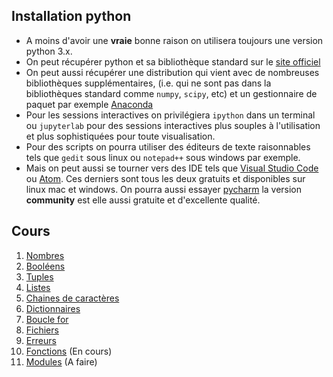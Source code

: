 ## Installation python

- A moins d'avoir une **vraie** bonne raison on utilisera toujours une version python 3.x.
- On peut récupérer python et sa bibliothèque standard sur le [site officiel](http://www.python.org)
- On peut aussi récupérer une distribution qui vient avec de nombreuses bibliothèques supplémentaires, (i.e. qui ne sont pas dans la bibliothèques standard comme `numpy`, `scipy`, etc) et un gestionnaire de paquet par exemple [Anaconda](https://www.anaconda.com/distribution/)
- Pour les sessions interactives on privilégiera `ipython` dans un terminal ou `jupyterlab` pour des sessions interactives plus souples à l'utilisation et plus sophistiquées pour toute visualisation.
- Pour des scripts on pourra utiliser des éditeurs de texte raisonnables tels que `gedit` sous linux ou `notepad++` sous windows par exemple.
- Mais on peut aussi se tourner vers des IDE tels que [Visual Studio Code](https://code.visualstudio.com/) ou [Atom](https://atom.io/). Ces derniers sont tous les deux gratuits et disponibles sur linux mac et windows. On pourra aussi essayer [pycharm](https://www.jetbrains.com/fr-fr/pycharm/) la version **community** est elle aussi gratuite et d'excellente qualité.

## Cours

1. [Nombres](./nombres.md)
2. [Booléens](./logique.md)
3. [Tuples](./tuples.md)
4. [Listes](./listes.md)
5. [Chaines de caractères](./string.md)
6. [Dictionnaires](./dictionnaires.md)
7. [Boucle for](./boucle_for.md)
8. [Fichiers](./fichiers.md)
9. [Erreurs](./erreurs.md)
10. [Fonctions](./fonctions.md) (En cours)
11. [Modules](./modules.md) (A faire)
